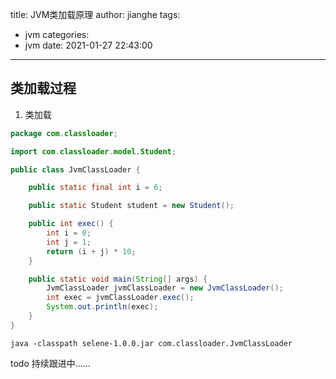 title: JVM类加载原理
author: jianghe
tags:
  - jvm
categories:
  - jvm
date: 2021-01-27 22:43:00
---
## 类加载过程
1. 类加载

```java
package com.classloader;

import com.classloader.model.Student;

public class JvmClassLoader {

    public static final int i = 6;

    public static Student student = new Student();

    public int exec() {
        int i = 0;
        int j = 1;
        return (i + j) * 10;
    }

    public static void main(String[] args) {
        JvmClassLoader jvmClassLoader = new JvmClassLoader();
        int exec = jvmClassLoader.exec();
        System.out.println(exec);
    }
}

```
```shell
java -classpath selene-1.0.0.jar com.classloader.JvmClassLoader
```

todo 持续跟进中......